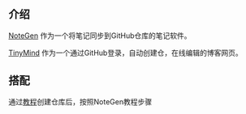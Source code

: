 ## 介绍

[NoteGen](https://notegen.top/) 作为一个将笔记同步到GitHub仓库的笔记软件。

[TinyMind](https://github.com/mazzzystar/tinymind) 作为一个通过GitHub登录，自动创建仓，在线编辑的博客网页。

## 搭配

通过[教程](https://tinymind.me/blog/%E4%B8%AA%E4%BA%BA%E5%8D%9A%E5%AE%A2%E6%90%AD%E5%BB%BA%E7%9A%84%E4%B8%89%E7%A7%8D%E6%96%B9%E5%BC%8F)创建仓库后，按照NoteGen教程步骤

